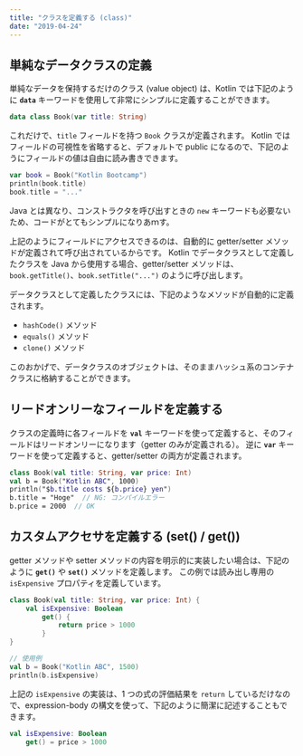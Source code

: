 ```yaml
---
title: "クラスを定義する (class)"
date: "2019-04-24"
---
```


単純なデータクラスの定義
----

単純なデータを保持するだけのクラス (value object) は、Kotlin では下記のように **`data`** キーワードを使用して非常にシンプルに定義することができます。

```kotlin
data class Book(var title: String)
```

これだけで、`title` フィールドを持つ `Book` クラスが定義されます。
Kotlin ではフィールドの可視性を省略すると、デフォルトで public になるので、下記のようにフィールドの値は自由に読み書きできます。

```kotlin
var book = Book("Kotlin Bootcamp")
println(book.title)
book.title = "..."
```

Java とは異なり、コンストラクタを呼び出すときの `new` キーワードも必要ないため、コードがとてもシンプルになりあｍす。

上記のようにフィールドにアクセスできるのは、自動的に getter/setter メソッドが定義されて呼び出されているからです。
Kotlin でデータクラスとして定義したクラスを Java から使用する場合、getter/setter メソッドは、`book.getTitle()`、`book.setTitle("...")` のように呼び出します。

データクラスとして定義したクラスには、下記のようなメソッドが自動的に定義されます。

* `hashCode()` メソッド
* `equals()` メソッド
* `clone()` メソッド

このおかげで、データクラスのオブジェクトは、そのままハッシュ系のコンテナクラスに格納することができます。


リードオンリーなフィールドを定義する
----

クラスの定義時に各フィールドを **`val`** キーワードを使って定義すると、そのフィールドはリードオンリーになります（getter のみが定義される）。
逆に **`var`** キーワードを使って定義すると、getter/setter の両方が定義されます。

```kotlin
class Book(val title: String, var price: Int)
val b = Book("Kotlin ABC", 1000)
println("$b.title costs ${b.price} yen")
b.title = "Hoge"  // NG: コンパイルエラー
b.price = 2000  // OK
```


カスタムアクセサを定義する (set() / get())
----

getter メソッドや setter メソッドの内容を明示的に実装したい場合は、下記のように **`get()`** や **`set()`** メソッドを定義します。
この例では読み出し専用の `isExpensive` プロパティを定義しています。

```kotlin
class Book(val title: String, var price: Int) {
    val isExpensive: Boolean
        get() {
            return price > 1000
        }
}

// 使用例
val b = Book("Kotlin ABC", 1500)
println(b.isExpensive)
```

上記の `isExpensive` の実装は、1 つの式の評価結果を `return` しているだけなので、expression-body の構文を使って、下記のように簡潔に記述することもできます。

```kotlin
val isExpensive: Boolean
    get() = price > 1000
```

